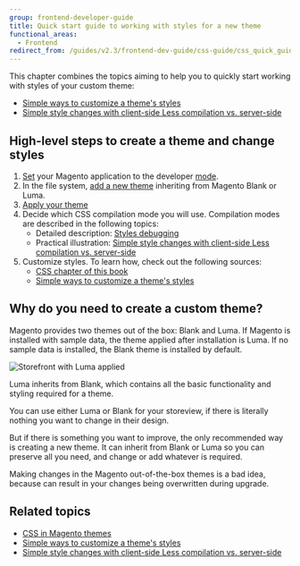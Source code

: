 ```yaml
---
group: frontend-developer-guide
title: Quick start guide to working with styles for a new theme
functional_areas:
  - Frontend
redirect_from: /guides/v2.3/frontend-dev-guide/css-guide/css_quick_guide_overview.html
---
```


This chapter combines the topics aiming to help you to quickly start working with styles of your custom theme:

* [Simple ways to customize a theme's styles]
* [Simple style changes with client-side Less compilation vs. server-side]

## High-level steps to create a theme and change styles

1. [Set] your Magento application to the developer [mode].
2. In the file system, [add a new theme] inheriting from Magento Blank or Luma.
3. [Apply your theme]
4. Decide which CSS compilation mode you will use. Compilation modes are described in the following topics:
   * Detailed description: [Styles debugging]
   * Practical illustration: [Simple style changes with client-side Less compilation vs. server-side]
5. Customize styles. To learn how, check out the following sources:
   * [CSS chapter of this book][css overview]
   * [Simple ways to customize a theme's styles]

## Why do you need to create a custom theme?

Magento provides two themes out of the box: Blank and Luma. If Magento is installed with sample data, the theme applied after installation is Luma. If no sample data is installed, the Blank theme is installed by default.

![Storefront with Luma applied]

Luma inherits from Blank, which contains all the basic functionality and styling required for a theme.

You can use either Luma or Blank for your storeview, if there is literally nothing you want to change in their design.

But if there is something you want to improve, the only recommended way is creating a new theme. It can inherit from Blank or Luma so you can preserve all you need, and change or add whatever is required.

Making changes in the Magento out-of-the-box themes is a bad idea, because can result in your changes being overwritten during upgrade.

## Related topics

* [CSS in Magento themes][css overview]
* [Simple ways to customize a theme's styles]
* [Simple style changes with client-side Less compilation vs. server-side]

<!-- Link Definitions -->

[simple ways to customize a theme's styles]: {{page.baseurl}}/frontend-development/css-quickstart/customize.html

[simple style changes with client-side less compilation vs. server-side]: {{page.baseurl}}/frontend-development/css-quickstart/modes.html

[set]: {{page.baseurl}}/configure/command-line/set-magento-mode.html

[mode]: {{page.baseurl}}/configure/application-initialization/magento-modes.html

[add a new theme]: {{page.baseurl}}/frontend-development/themes/create-theme.html

[apply your theme]: {{page.baseurl}}/frontend-development/themes/apply-theme.html

[styles debugging]: {{page.baseurl}}/frontend-development/css/debug.html

[simple style changes with client-side less compilation vs. server-side]: {{page.baseurl}}/frontend-development/css-quickstart/modes.html

[css overview]: {{page.baseurl}}/frontend-development/css.html

[simple ways to customize a theme's styles]: {{page.baseurl}}/frontend-development/css-quickstart/customize.html

[simple style changes with client-side less compilation vs. server-side]: {{page.baseurl}}/frontend-development/css-quickstart/modes.html

<!-- Image definitions -->

[storefront with luma applied]: {{site.baseurl}}/static/images/css_guide_luma21.png

